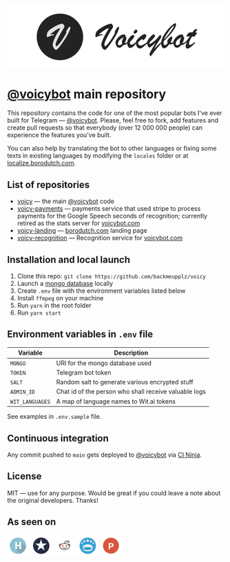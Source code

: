 [![Voicybot](/img/logo.png?raw=true)](https://voicybot.com/)

# [@voicybot](https://t.me/voicybot) main repository

This repository contains the code for one of the most popular bots I've ever built for Telegram — [@voicybot](https://t.me/voicybot). Please, feel free to fork, add features and create pull requests so that everybody (over 12 000 000 people) can experience the features you've built.

You can also help by translating the bot to other languages or fixing some texts in existing languages by modifying the `locales` folder or at [localize.borodutch.com](https://localize.borodutch.com).

## List of repositories

- [voicy](https://github.com/backmeupplz/voicy) — the main [@voicybot](https://t.me/voicybot) code
- [voicy-payments](https://github.com/backmeupplz/voicy-payments) — payments service that used stripe to process payments for the Google Speech seconds of recognition; currently retired as the stats server for [voicybot.com](https://voicybot.com)
- [voicy-landing](https://github.com/backmeupplz/voicy-landing) — [borodutch.com](https://borodutch.com) landing page
- [voicy-recognition](https://github.com/backmeupplz/voicy-recognition/) — Recognition service for [voicybot.com](https://voicybot.com)

## Installation and local launch

1. Clone this repo: `git clone https://github.com/backmeupplz/voicy`
2. Launch a [mongo database](https://www.mongodb.com/) locally
3. Create `.env` file with the environment variables listed below
4. Install `ffmpeg` on your machine
5. Run `yarn` in the root folder
6. Run `yarn start`

## Environment variables in `.env` file

| Variable        | Description                                           |
| --------------- | ----------------------------------------------------- |
| `MONGO`         | URI for the mongo database used                       |
| `TOKEN`         | Telegram bot token                                    |
| `SALT`          | Random salt to generate various encrypted stuff       |
| `ADMIN_ID`      | Chat id of the person who shall receive valuable logs |
| `WIT_LANGUAGES` | A map of language names to Wit.ai tokens              |

See examples in `.env.sample` file.

## Continuous integration

Any commit pushed to `main` gets deployed to [@voicybot](https://t.me/voicybot) via [CI Ninja](https://github.com/backmeupplz/ci-ninja).

## License

MIT — use for any purpose. Would be great if you could leave a note about the original developers. Thanks!

## As seen on

[![Habrahabr](/img/habr.png?raw=true)](https://habrahabr.ru/post/316824/)
[![Spark](/img/spark.png?raw=true)](https://spark.ru/startup/voicy/blog/19008/kak-zapustit-proekt-v-odinochku/)
[![Reddit](/img/reddit.png?raw=true)](https://redd.it/5iduzy)
[![Bot Store](/img/bs.png?raw=true)](https://storebot.me/bot/voicybot)
[![Product Hunt](/img/ph.png?raw=true)](https://www.producthunt.com/posts/voicy)

